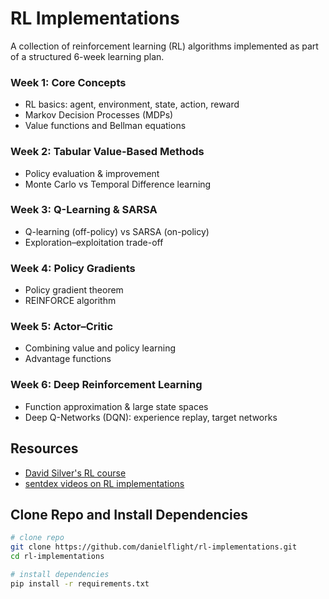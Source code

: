 # RL Implementations 

A collection of reinforcement learning (RL) algorithms implemented as part of a structured 6-week learning plan.  

### Week 1: Core Concepts
- RL basics: agent, environment, state, action, reward  
- Markov Decision Processes (MDPs)  
- Value functions and Bellman equations  

### Week 2: Tabular Value-Based Methods
- Policy evaluation & improvement  
- Monte Carlo vs Temporal Difference learning  

### Week 3: Q-Learning & SARSA
- Q-learning (off-policy) vs SARSA (on-policy)  
- Exploration–exploitation trade-off  

### Week 4: Policy Gradients
- Policy gradient theorem  
- REINFORCE algorithm  

### Week 5: Actor–Critic
- Combining value and policy learning  
- Advantage functions  

### Week 6: Deep Reinforcement Learning
- Function approximation & large state spaces  
- Deep Q-Networks (DQN): experience replay, target networks  

## Resources

- [David Silver's RL course](https://davidstarsilver.wordpress.com/teaching/)
- [sentdex videos on RL implementations](https://www.youtube.com/playlist?list=PLQVvvaa0QuDezJFIOU5wDdfy4e9vdnx-7)


## Clone Repo and Install Dependencies

```bash
# clone repo
git clone https://github.com/danielflight/rl-implementations.git
cd rl-implementations

# install dependencies
pip install -r requirements.txt
```

